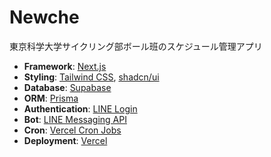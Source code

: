 # Newche

東京科学大学サイクリング部ボール班のスケジュール管理アプリ

- **Framework**: [Next.js](https://nextjs.org/)
- **Styling**: [Tailwind CSS](https://tailwindcss.com/), [shadcn/ui](https://ui.shadcn.com/docs)
- **Database**: [Supabase](https://supabase.com/)
- **ORM**: [Prisma](https://www.prisma.io/)
- **Authentication**: [LINE Login](https://developers.line.biz/en/docs/line-login/overview/)
- **Bot**: [LINE Messaging API](https://developers.line.biz/en/docs/messaging-api/overview/) 
- **Cron**: [Vercel Cron Jobs](https://vercel.com/docs/cron-jobs)
- **Deployment**: [Vercel](https://vercel.com/)
